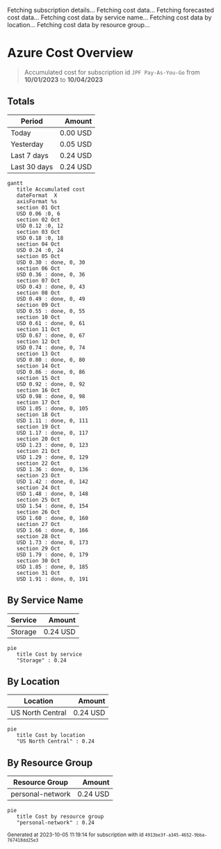 Fetching subscription details...
Fetching cost data...
Fetching forecasted cost data...
Fetching cost data by service name...
Fetching cost data by location...
Fetching cost data by resource group...
# Azure Cost Overview

> Accumulated cost for subscription id `JPF Pay-As-You-Go` from **10/01/2023** to **10/04/2023**

## Totals

|Period|Amount|
|---|---:|
|Today|0.00 USD|
|Yesterday|0.05 USD|
|Last 7 days|0.24 USD|
|Last 30 days|0.24 USD|

```mermaid
gantt
   title Accumulated cost
   dateFormat  X
   axisFormat %s
   section 01 Oct
   USD 0.06 :0, 6
   section 02 Oct
   USD 0.12 :0, 12
   section 03 Oct
   USD 0.18 :0, 18
   section 04 Oct
   USD 0.24 :0, 24
   section 05 Oct
   USD 0.30 : done, 0, 30
   section 06 Oct
   USD 0.36 : done, 0, 36
   section 07 Oct
   USD 0.43 : done, 0, 43
   section 08 Oct
   USD 0.49 : done, 0, 49
   section 09 Oct
   USD 0.55 : done, 0, 55
   section 10 Oct
   USD 0.61 : done, 0, 61
   section 11 Oct
   USD 0.67 : done, 0, 67
   section 12 Oct
   USD 0.74 : done, 0, 74
   section 13 Oct
   USD 0.80 : done, 0, 80
   section 14 Oct
   USD 0.86 : done, 0, 86
   section 15 Oct
   USD 0.92 : done, 0, 92
   section 16 Oct
   USD 0.98 : done, 0, 98
   section 17 Oct
   USD 1.05 : done, 0, 105
   section 18 Oct
   USD 1.11 : done, 0, 111
   section 19 Oct
   USD 1.17 : done, 0, 117
   section 20 Oct
   USD 1.23 : done, 0, 123
   section 21 Oct
   USD 1.29 : done, 0, 129
   section 22 Oct
   USD 1.36 : done, 0, 136
   section 23 Oct
   USD 1.42 : done, 0, 142
   section 24 Oct
   USD 1.48 : done, 0, 148
   section 25 Oct
   USD 1.54 : done, 0, 154
   section 26 Oct
   USD 1.60 : done, 0, 160
   section 27 Oct
   USD 1.66 : done, 0, 166
   section 28 Oct
   USD 1.73 : done, 0, 173
   section 29 Oct
   USD 1.79 : done, 0, 179
   section 30 Oct
   USD 1.85 : done, 0, 185
   section 31 Oct
   USD 1.91 : done, 0, 191
```

## By Service Name

|Service|Amount|
|---|---:|
|Storage|0.24 USD|

```mermaid
pie
   title Cost by service
   "Storage" : 0.24
```

## By Location

|Location|Amount|
|---|---:|
|US North Central|0.24 USD|

```mermaid
pie
   title Cost by location
   "US North Central" : 0.24
```

## By Resource Group

|Resource Group|Amount|
|---|---:|
|personal-network|0.24 USD|

```mermaid
pie
   title Cost by resource group
   "personal-network" : 0.24
```

<sup>Generated at 2023-10-05 11:19:14 for subscription with id `4913be3f-a345-4652-9bba-767418dd25e3`</sup>
